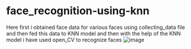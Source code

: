# face_recognition-using-knn

Here first i obtained face data for various faces using collecting_data file and then fed this data to KNN model and then with the help of the KNN model i have used open_CV to recognize faces
![image](https://user-images.githubusercontent.com/51998515/120114835-9e507a80-c19e-11eb-8ff3-bf3a73c1bc5c.png)
